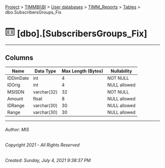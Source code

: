 #### 

[Project](../../../../index.md) > [TIMMBI\\BI](../../../index.md) > [User databases](../../index.md) > [TIMM_Reports](../index.md) > [Tables](Tables.md) > dbo.SubscribersGroups_Fix

# ![Tables](../../../../Images/Table32.png) [dbo].[SubscribersGroups_Fix]

---

## <a name="#columns"></a>Columns

| Name | Data Type | Max Length (Bytes) | Nullability |
|---|---|---|---|
| IDDimDate | int | 4 | NOT NULL |
| IDOrig | int | 4 | NULL allowed |
| MSISDN | varchar(32) | 32 | NOT NULL |
| Amount | float | 8 | NULL allowed |
| IDRange | varchar(30) | 30 | NULL allowed |
| Range | varchar(30) | 30 | NULL allowed |


---

###### Author:  MIS

###### Copyright 2021 - All Rights Reserved

###### Created: Sunday, July 4, 2021 9:38:37 PM

